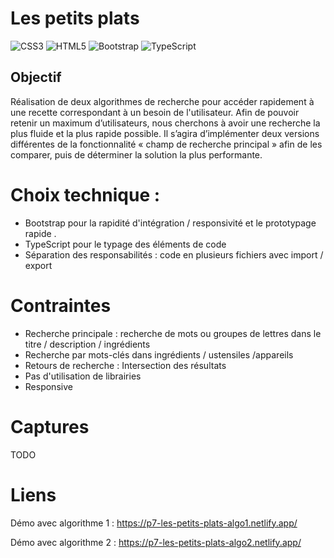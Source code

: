 # Les petits plats
![CSS3](https://img.shields.io/badge/css3-%231572B6.svg?style=for-the-badge&logo=css3&logoColor=white) ![HTML5](https://img.shields.io/badge/html5-%23E34F26.svg?style=for-the-badge&logo=html5&logoColor=white)  ![Bootstrap](https://img.shields.io/badge/bootstrap-%23563D7C.svg?style=for-the-badge&logo=bootstrap&logoColor=white) ![TypeScript](https://img.shields.io/badge/typescript-%23007ACC.svg?style=for-the-badge&logo=typescript&logoColor=white)

## Objectif

Réalisation de deux algorithmes de recherche pour accéder rapidement à une recette correspondant à un besoin de l'utilisateur.
Afin de pouvoir retenir un maximum d’utilisateurs, nous cherchons à avoir une recherche la plus fluide et la plus rapide possible. Il s’agira d’implémenter deux versions différentes de la fonctionnalité « champ de recherche principal » afin de les comparer, puis de déterminer la solution la plus performante.

# Choix technique :
- Bootstrap pour la rapidité d'intégration / responsivité et le prototypage rapide .
- TypeScript pour le typage des éléments de code
- Séparation des responsabilités : code en plusieurs fichiers avec import / export

# Contraintes
- Recherche principale : recherche de mots ou groupes de lettres dans le titre / description / ingrédients
- Recherche par mots-clés dans ingrédients / ustensiles /appareils
- Retours de recherche : Intersection des résultats
- Pas d'utilisation de librairies
- Responsive

# Captures
TODO

# Liens
Démo avec algorithme 1 : https://p7-les-petits-plats-algo1.netlify.app/

Démo avec algorithme 2 : https://p7-les-petits-plats-algo2.netlify.app/
